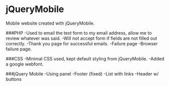 jQueryMobile
============

Mobile website created with jQueryMobile.

###PHP 
-Used to email the text form to my email address, allow me to review whatever was said.
-Will not accept form if fields are not filled out correctly.
-Thank you page for successful emails.
-Failure page
-Browser failure page.

###CSS
-Minimal CSS used, kept default styling from jQueryMobile.
-Added a google webfont.

###jQuery Mobile
-Using panel
-Footer (fixed)
-List with links
-Header w/ buttons
